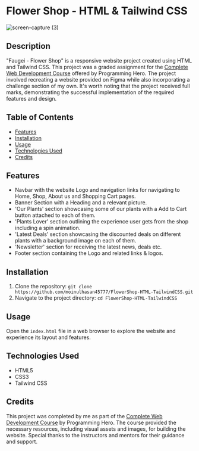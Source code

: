 # Flower Shop - HTML & Tailwind CSS
![screen-capture (3)](https://github.com/user-attachments/assets/2cccf7e4-80a1-408b-8b7d-c197882738ae)


## Description
"Faugei - Flower Shop" is a responsive website project created using HTML and Tailwind CSS. This project was a graded assignment for the [Complete Web Development Course](https://web.programming-hero.com/course-details) offered by Programming Hero. The project involved recreating a website provided on Figma while also incorporating a challenge section of my own. It's worth noting that the project received full marks, demonstrating the successful implementation of the required features and design.

## Table of Contents
- [Features](#features)
- [Installation](#installation)
- [Usage](#usage)
- [Technologies Used](#technologies-used)
- [Credits](#credits)

## Features
- Navbar with the website Logo and navigation links for navigating to Home, Shop, About us and Shopping Cart pages.
- Banner Section with a Heading and a relevant picture.
- 'Our Plants' section showcasing some of our plants with a Add to Cart button attached to each of them.
- 'Plants Lover' section outlining the experience user gets from the shop including a spin animation.
- 'Latest Deals' section showcasing the discounted deals on different plants with a background image on each of them.
- 'Newsletter' section for receiving the latest news, deals etc.
- Footer section containing the Logo and related links & logos.

## Installation
1. Clone the repository: `git clone https://github.com/moinulhasan45777/FlowerShop-HTML-TailwindCSS.git`
2. Navigate to the project directory: `cd FlowerShop-HTML-TailwindCSS`

## Usage
Open the `index.html` file in a web browser to explore the website and experience its layout and features.

## Technologies Used
- HTML5
- CSS3
- Tailwind CSS
  
## Credits
This project was completed by me as part of the [Complete Web Development Course](https://web.programming-hero.com/course-details) by Programming Hero. The course provided the necessary resources, including visual assets and images, for building the website. Special thanks to the instructors and mentors for their guidance and support.
